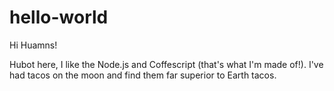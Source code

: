 # hello-world

Hi Huamns!

Hubot here, I like the Node.js and Coffescript (that's what I'm made of!).
I've had tacos on the moon and find them far superior to Earth tacos.
